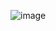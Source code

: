 ![image](https://github.com/RheingoldRiver/advent-of-code-2023/assets/18037011/048e2410-cdbb-4dbf-b0c5-04c42c92971c)
